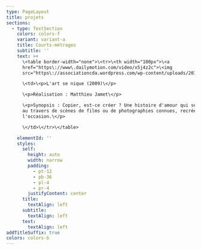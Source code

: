 ```yaml
---
type: PageLayout
title: projets
sections:
  - type: TextSection
    colors: colors-f
    variant: variant-a
    title: Courts-métrages
    subtitle: ''
    text: >+
      \<table border-width="none">\<tr>\<th width="100px">\<a
      href="https\://www\.dailymotion.com/video/x5j4z2c">\<img
      src="https\://associationcda.wordpress.com/wp-content/uploads/2019/08/artsenique01-1817097966-e1722580693716.jpg?w=300">\</a>\</th>

      \<td>\<p>L'art se nique (2009)\</p>

      \<p>Réalisation : Matthieu Jamet\</p>

      \<p>Synopsis : Copier, est-ce créer ? Une histoire d'amour qui se raconte
      au travers de scènes de films ou de photographies connues, recréées pour
      l'occasion.\</p>

      \</td>\</tr>\</table>

    elementId: ''
    styles:
      self:
        height: auto
        width: narrow
        padding:
          - pt-12
          - pb-36
          - pl-4
          - pr-4
        justifyContent: center
      title:
        textAlign: left
      subtitle:
        textAlign: left
      text:
        textAlign: left
addTitleSuffix: true
colors: colors-b
---
```

